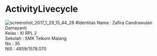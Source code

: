 # ActivityLivecycle
![screenshot_2017_1_29_15_44_28](https://cloud.githubusercontent.com/assets/22255497/22451678/1b52a416-e7a3-11e6-9793-dc98fa1a4a08.png)
#Identitas
Nama : Zafira Candrawulan Damayanti<br>
Kelas : XI RPL 2<br>
Sekolah : SMK Telkom Malang<br>
No : 35<br>
NIS : 4859/1578.070<br>
